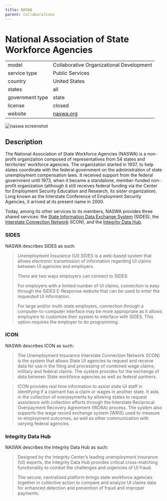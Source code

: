 ```yaml
---
title: NASWA
parent: Collaboratives
---
```


# National Association of State Workforce Agencies

|                   |                                          |
|:------------------|:-----------------------------------------|
| model             | Collaborative Organizational Development
| service type      | Public Services
| country           | United States
| states            | all
| government type   | state
| license           | closed
| website           | [naswa.org](https://www.naswa.org/)

![naswa screenshot](images/naswa.png)

## Description

The National Association of State Workforce Agencies (NASWA) is a non-profit organization composed of representatives from 54 states and territories’ workforce agencies. The organization started in 1937, to help states coordinate with the federal government on the administration of state unemployment compensation laws. It received support from the federal government until 1973, when it became a standalone, member-funded non-profit organization (although it still receives federal funding via the Center for Employment Security Education and Research, its sister organization). Long known as the Interstate Conference of Employment Security Agencies, it arrived at its present name in 2000.

Today, among its other services to its members, NASWA provides three shared services: the [State Information Data Exchange System](https://www.naswa.org/services/sides) (SIDES), the [Interstate Connection Network](https://www.naswa.org/services/icon) (ICON), and the [Integrity Data Hub](https://www.naswa.org/integrity-center/integrity-data-hub).

### SIDES 

NASWA describes SIDES as such:

>Unemployment Insurance (UI) SIDES is a web-based system that allows electronic transmission of information regarding UI claims between UI agencies and employers.
>
>There are two ways employers can connect to SIDES:
>
>For employers with a limited number of UI claims, connection is easy through the SIDES E-Response website that can be used to enter the requested UI information.
>
>For large and/or multi-state employers, connection through a computer-to-computer interface may be more appropriate as it allows employers to customize their system to interface with SIDES. This option requires the employer to do programming.


### ICON

NASWA describes ICON as such:

>The Unemployment Insurance Interstate Connection Network (ICON) is the system that allows State UI agencies to request and receive data for use in the filing and processing of combined wage claims, military and federal claims. The system provides for the exchange of data between State workforce agencies as well as federal partners. 

>ICON provides real time information to assist state UI staff in identifying if a claimant has a claim or wages in another state. It aids in the collection of overpayments by allowing states to request assistance with collection efforts through the Interstate Reciprocal Overpayment Recovery Agreement (IRORA) process. The system also supports the wage record exchange system (WRIS) used to measure re-employment outcomes, as well as other communication with varying federal agencies.

### Integrity Data Hub

NASWA describes the Integrity Data Hub as such:

>Designed by the Integrity Center’s leading unemployment insurance (UI) experts, the Integrity Data Hub provides critical cross-matching functionality to combat the challenges and urgencies of UI fraud.
>
>The secure, centralized platform brings state workforce agencies together in collective action to compare and analyze UI claims data for enhanced detection and prevention of fraud and improper payments.
